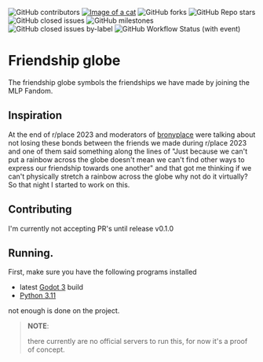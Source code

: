 ![GitHub contributors](https://img.shields.io/github/contributors/bronygamedev/friendship-globe)  [![Image of a cat](https://img.shields.io/discord/999679634994122824)](https://discord.gg/78RVfevpuU)  ![GitHub forks](https://img.shields.io/github/forks/bronygamedev/friendship-globe)  ![GitHub Repo stars](https://img.shields.io/github/stars/bronygamedev/friendship-globe)  ![GitHub closed issues](https://img.shields.io/github/issues-closed/bronygamedev/friendship-globe)  ![GitHub milestones](https://img.shields.io/github/milestones/open/bronygamedev/friendship-globe)  ![GitHub closed issues by-label](https://img.shields.io/github/issues-closed/bronygamedev/friendship-globe/bug)  ![GitHub Workflow Status (with event)](https://img.shields.io/github/actions/workflow/status/bronygamedev/friendship-globe/.github%2Fworkflows%2Fsite.yml)  



# Friendship globe

The friendship globe symbols the friendships we have made by joining the MLP Fandom.

## Inspiration

At the end of r/place 2023 and moderators of [bronyplace](https://discord.gg/bronyplace) were talking about not losing these bonds between the friends we made during r/place 2023 and one of them said something along the lines of  "Just because we can't put a rainbow across the globe doesn't mean we can't find other ways to express our friendship towards one another" and that got me thinking if we can't physically stretch a rainbow across the globe why not do it virtually? So that night I started to work on this.

## Contributing

I'm currently not accepting PR's until release v0.1.0

## Running.  
First, make sure you have the following programs installed

* latest [Godot 3](https://godotengine.org/download) build
* [Python 3.11](https://godotengine.org/download/3.x/)

not enough is done on the project.

>  **NOTE**:
>
> there currently are no official servers to run this, for now it's a proof of concept.
